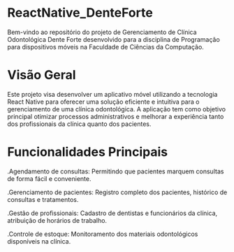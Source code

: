 # ReactNative_DenteForte
Bem-vindo ao repositório do projeto de Gerenciamento de Clínica Odontológica Dente Forte desenvolvido para a disciplina de Programação para dispositivos móveis na Faculdade de Ciências da Computação.
# Visão Geral
Este projeto visa desenvolver um aplicativo móvel utilizando a tecnologia React Native para oferecer uma solução eficiente e intuitiva para o gerenciamento de uma clínica odontológica. A aplicação tem como objetivo principal otimizar processos administrativos e melhorar a experiência tanto dos profissionais da clínica quanto dos pacientes.

# Funcionalidades Principais
.Agendamento de consultas: Permitindo que pacientes marquem consultas de forma fácil e conveniente.

.Gerenciamento de pacientes: Registro completo dos pacientes, histórico de consultas e tratamentos.

.Gestão de profissionais: Cadastro de dentistas e funcionários da clínica, atribuição de horários de trabalho.

.Controle de estoque: Monitoramento dos materiais odontológicos disponíveis na clínica.
